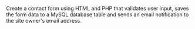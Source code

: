 Create a contact form using HTML and PHP that validates user input, saves the form data to a MySQL database table and sends an email notification to the site owner's email address.
